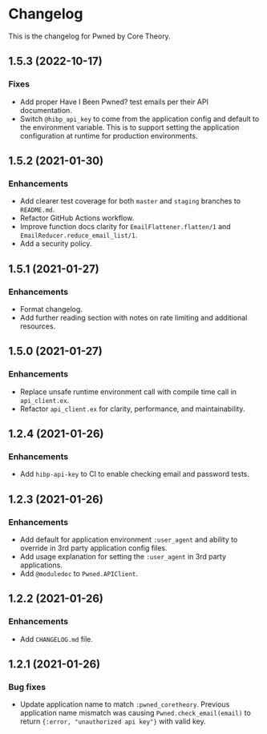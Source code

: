# Changelog

This is the changelog for Pwned by Core Theory.

## 1.5.3 (2022-10-17)

### Fixes

- Add proper Have I Been Pwned? test emails per their API documentation.
- Switch `@hibp_api_key` to come from the application config and default to the environment variable. This is to support setting the application configuration at runtime for production environments.

## 1.5.2 (2021-01-30)

### Enhancements

- Add clearer test coverage for both `master` and `staging` branches to `README.md`.
- Refactor GitHub Actions workflow.
- Improve function docs clarity for `EmailFlattener.flatten/1` and `EmailReducer.reduce_email_list/1`.
- Add a security policy.

## 1.5.1 (2021-01-27)

### Enhancements

- Format changelog.
- Add further reading section with notes on rate limiting and additional resources.

## 1.5.0 (2021-01-27)

### Enhancements

- Replace unsafe runtime environment call with compile time call in `api_client.ex`.
- Refactor `api_client.ex` for clarity, performance, and maintainability.

## 1.2.4 (2021-01-26)

### Enhancements

- Add `hibp-api-key` to CI to enable checking email and password tests.

## 1.2.3 (2021-01-26)

### Enhancements

- Add default for application environment `:user_agent` and ability to override in 3rd party application config files.
- Add usage explanation for setting the `:user_agent` in 3rd party applications.
- Add `@moduledoc` to `Pwned.APIClient`.

## 1.2.2 (2021-01-26)

### Enhancements

- Add `CHANGELOG.md` file.

## 1.2.1 (2021-01-26)

### Bug fixes

- Update application name to match `:pwned_coretheory`. Previous application name mismatch was causing `Pwned.check_email(email)` to return `{:error, "unauthorized api key"}` with valid key.